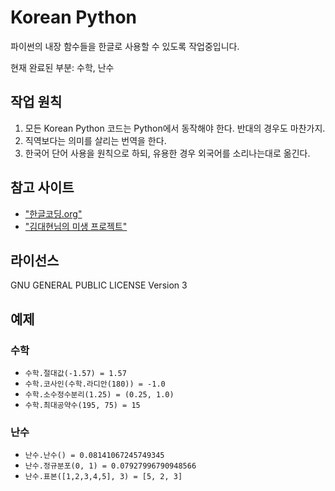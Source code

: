 # Korean Python
파이썬의 내장 함수들을 한글로 사용할 수 있도록 작업중입니다.

현재 완료된 부분: 수학, 난수

## 작업 원칙
1. 모든 Korean Python 코드는 Python에서 동작해야 한다. 반대의 경우도 마찬가지.
2. 직역보다는 의미를 살리는 번역을 한다.
3. 한국어 단어 사용을 원칙으로 하되, 유용한 경우 외국어를 소리나는대로 옮긴다.

## 참고 사이트
* ["한글코딩.org"](http://한글코딩.org/)
* ["김대현님의 미생 프로젝트"](https://github.com/hatemogi/misaeng)

## 라이선스
GNU GENERAL PUBLIC LICENSE Version 3

## 예제

### 수학
* `수학.절대값(-1.57) = 1.57`
* `수학.코사인(수학.라디안(180)) = -1.0`
* `수학.소수정수분리(1.25) = (0.25, 1.0)`
* `수학.최대공약수(195, 75) = 15`

### 난수
* `난수.난수() = 0.08141067245749345`
* `난수.정규분포(0, 1) = 0.07927996790948566`
* `난수.표본([1,2,3,4,5], 3) = [5, 2, 3]`


